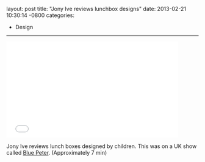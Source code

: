 layout: post
title:  "Jony Ive reviews lunchbox designs"
date:   2013-02-21 10:30:14 -0800
categories:
  - Design
---

<iframe class="embedly-embed" src="//cdn.embedly.com/widgets/media.html?src=https%3A%2F%2Fwww.youtube.com%2Fembed%2F6SD70jM1uwo%3Ffeature%3Doembed&url=https%3A%2F%2Fwww.youtube.com%2Fwatch%3Fv%3D6SD70jM1uwo&image=https%3A%2F%2Fi.ytimg.com%2Fvi%2F6SD70jM1uwo%2Fhqdefault.jpg&key=d815972c91e546edb5d2d02e509f8b1c&type=text%2Fhtml&schema=youtube" width="450" height="253" scrolling="no" frameborder="0" allowfullscreen></iframe>

Jony Ive reviews lunch boxes designed by children. This was on a UK show called  [Blue Peter](http://www.bbc.co.uk/cbbc/shows/blue-peter). (Approximately 7 min)
